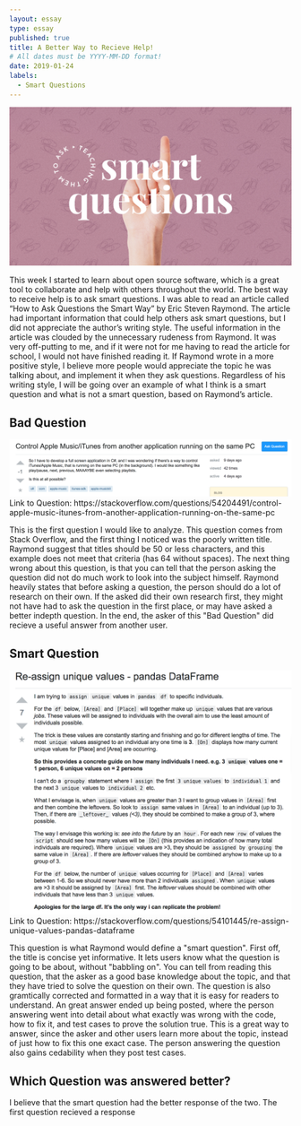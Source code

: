 ```yaml
---
layout: essay
type: essay
published: true
title: A Better Way to Recieve Help!
# All dates must be YYYY-MM-DD format!
date: 2019-01-24
labels:
  - Smart Questions
---
```


<img class="ui centered image" src="../images/smart.jpg">


This week I started to learn about open source software, which is a great tool to collaborate and help with others throughout the world. The best way to receive help is to ask smart questions. I was able to read an article called “How to Ask Questions the Smart Way” by Eric Steven Raymond. The article had important information that could help others ask smart questions, but I did not appreciate the author’s writing style. The useful information in the article was clouded by the unnecessary rudeness from Raymond. It was very off-putting to me, and if it were not for me having to read the article for school, I would not have finished reading it. If Raymond wrote in a more positive style, I believe more people would appreciate the topic he was talking about, and implement it when they ask questions. Regardless of his writing style, I will be going over an example of what I think is a smart question and what is not a smart question, based on Raymond’s article.



## Bad Question
<img class="ui centered image" src="../images/badQuestion.png">
Link to Question: https://stackoverflow.com/questions/54204491/control-apple-music-itunes-from-another-application-running-on-the-same-pc

This is the first question I would like to analyze. This question comes from Stack Overflow, and the first thing I noticed was the poorly written title. Raymond suggest that titles should be 50 or less characters, and this example does not meet that criteria (has 64 without spaces). The next thing wrong about this question, is that you can tell that the person asking the question did not do much work to look into the subject himself. Raymond heavily states that before asking a question, the person should do a lot of research on their own. If the asked did their own research first, they might not have had to ask the question in the first place, or may have asked a better indepth question. In the end, the asker of this "Bad Question" did recieve a useful answer from another user.


## Smart Question
<img class="ui centered image" src="../images/goodQuestion.png">
Link to Question: https://stackoverflow.com/questions/54101445/re-assign-unique-values-pandas-dataframe

This question is what Raymond would define a "smart question". First off, the title is concise yet informative. It lets users know what the question is going to be about, without "babbling on". You can tell from reading this question, that the asker as a good base knowledge about the topic, and that they have tried to solve the question on their own. The question is also gramtically corrected and formatted in a way that it is easy for readers to understand. An great answer ended up being posted, where the person answering went into detail about what exactly was wrong with the code, how to fix it, and test cases to prove the solution true. This is a great way to answer, since the asker and other users learn more about the topic, instead of just how to fix this one exact case. The person answering the question also gains cedability when they post test cases.

## Which Question was answered better?

I believe that the smart question had the better response of the two. The first question recieved a response 
